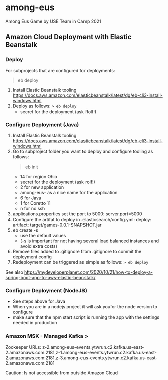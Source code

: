 # among-eus
Among Eus Game by USE Team in Camp 2021


## Amazon Cloud Deployment with Elastic Beanstalk

### Deploy

For subprojects that are configured for deployments:

> eb deploy
1. Install Elastic Beanstalk tooling
https://docs.aws.amazon.com/elasticbeanstalk/latest/dg/eb-cli3-install-windows.html
2. Deploy as follows:
   `> eb deploy`
     - secret for the deployment (ask Rolf!)

### Configure Deployment (Java)

1. Install Elastic Beanstalk tooling
https://docs.aws.amazon.com/elasticbeanstalk/latest/dg/eb-cli3-install-windows.html
2. Go to subproject folder you want to deploy and configure tooling as follows:
   > eb init
     - 14 for region Ohio
     - secret for the deployment (ask rolf!)
     - 2 for new application
     - among-eus-<submodule> as a nice name for the application
     - 6 for Java
     - 1 for Coretto 11
     - n for no ssh
3. applications.properties set the port to 5000:
       server.port=5000
4. Configure the artifat to deploy in .elasticsearch/config.yml:
     deploy:
       artifact: target/games-0.0.1-SNAPSHOT.jar
5. eb create -s
     - use the default values
     - (-s is important for not having several load balanced instances and avoid extra costs)
6. Remove files added to .gitignore from .gitignore to commit the deployment config
7. Redeployment can be triggered as simple as follows:
    `> eb deploy`
                                                          
See also https://mydeveloperplanet.com/2020/10/21/how-to-deploy-a-spring-boot-app-to-aws-elastic-beanstalk/

### Configure Deployment (NodeJS)

* See steps above for Java
* When you are in a nodejs project it will ask youfor the node version to configure
* make sure that the npm start script is running the app with the settings needed in production

### Amazon MSK - Managed Kafka                                                      >

Zookeeper URLs: z-2.among-eus-events.ytwrun.c2.kafka.us-east-2.amazonaws.com:2181,z-1.among-eus-events.ytwrun.c2.kafka.us-east-2.amazonaws.com:2181,z-3.among-eus-events.ytwrun.c2.kafka.us-east-2.amazonaws.com:2181

Caution: Is not accessible from outside Amazon Cloud
